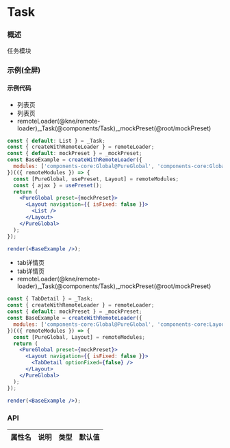 
# Task


### 概述

任务模块


### 示例(全屏)

#### 示例代码

- 列表页
- 列表页
- remoteLoader(@kne/remote-loader),_Task(@components/Task),_mockPreset(@root/mockPreset)

```jsx
const { default: List } = _Task;
const { createWithRemoteLoader } = remoteLoader;
const { default: mockPreset } = _mockPreset;
const BaseExample = createWithRemoteLoader({
  modules: ['components-core:Global@PureGlobal', 'components-core:Global@usePreset', 'components-core:Layout']
})(({ remoteModules }) => {
  const [PureGlobal, usePreset, Layout] = remoteModules;
  const { ajax } = usePreset();
  return (
    <PureGlobal preset={mockPreset}>
      <Layout navigation={{ isFixed: false }}>
        <List />
      </Layout>
    </PureGlobal>
  );
});

render(<BaseExample />);

```

- tab详情页
- tab详情页
- remoteLoader(@kne/remote-loader),_Task(@components/Task),_mockPreset(@root/mockPreset)

```jsx
const { TabDetail } = _Task;
const { createWithRemoteLoader } = remoteLoader;
const { default: mockPreset } = _mockPreset;
const BaseExample = createWithRemoteLoader({
  modules: ['components-core:Global@PureGlobal', 'components-core:Layout']
})(({ remoteModules }) => {
  const [PureGlobal, Layout] = remoteModules;
  return (
    <PureGlobal preset={mockPreset}>
      <Layout navigation={{ isFixed: false }}>
        <TabDetail optionFixed={false} />
      </Layout>
    </PureGlobal>
  );
});

render(<BaseExample />);

```


### API

|属性名|说明|类型|默认值|
|  ---  | ---  | --- | --- |


